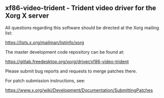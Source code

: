 xf86-video-trident - Trident video driver for the Xorg X server
---------------------------------------------------------------

All questions regarding this software should be directed at the
Xorg mailing list:

  https://lists.x.org/mailman/listinfo/xorg

The master development code repository can be found at:

  https://gitlab.freedesktop.org/xorg/driver/xf86-video-trident

Please submit bug reports and requests to merge patches there.

For patch submission instructions, see:

  https://www.x.org/wiki/Development/Documentation/SubmittingPatches
